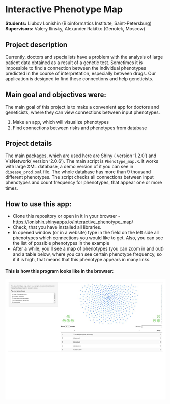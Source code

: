 
# Interactive Phenotype Map

__Students:__ Liubov Lonishin (Bioinformatics Institute, Saint-Petersburg)
__Supervisors:__ Valery Ilinsky, Alexander Rakitko (Genotek, Moscow)

## Project description
Currently, doctors and specialists have a problem with the analysis of large patient data obtained as a result of a genetic test. Sometimes it is impossible to find a connection between the individual phenotypes predicted in the course of interpretation, especially between drugs. Our application is designed to find these connections and help geneticists.

## Main goal and objectives were:

The main goal of this project is to make a convenient app for doctors and geneticists, where they can view connections between input phenotypes.

1. Make an app, which will visualize phenotypes
2. Find connections between risks and phenotypes from database

## Project details
The main packages, which are used here are Shiny ( version ‘1.2.0’) and VisNetwork( version ‘2.0.6’).
The main script is `Phenotype_map.R`. It works with large XML database, a demo version of it you can see in `disease_prod.xml` file. The whole database has more than 9 thousand different phenotypes.
The script checks all connections between input phenotypes and count frequency for phenotypes, that appear one or more times.

## How to use this app:
- Clone this repository or open in it in your browser - https://lonishin.shinyapps.io/interactive_phenotype_map/
- Check, that you have installed all libraries.
- In opened window (or in a website) type in the field on the left side all phenotypes which connections you would like to get. Also, you can see the list of possible phenotypes in the example
- After a while, you'll see a map of phenotypes (you can zoom in and out) and a table below, where you can see certain phenotype frequency, so if it is high, that means that this phenotype appears in many links.


#### This is how this program looks like in the browser:

![Example](https://github.com/Lonishin/interactive_genes/blob/master/example1.jpg)
